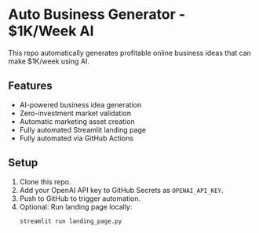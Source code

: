 
# Auto Business Generator - $1K/Week AI

This repo automatically generates profitable online business ideas that can make $1K/week using AI.

## Features
- AI-powered business idea generation
- Zero-investment market validation
- Automatic marketing asset creation
- Fully automated Streamlit landing page
- Fully automated via GitHub Actions

## Setup
1. Clone this repo.
2. Add your OpenAI API key to GitHub Secrets as `OPENAI_API_KEY`.
3. Push to GitHub to trigger automation.
4. Optional: Run landing page locally:
   ```bash
   streamlit run landing_page.py
   ```
